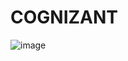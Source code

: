 # COGNIZANT
![image](https://github.com/user-attachments/assets/c6d031ea-25f7-4ecb-8991-66a7414c1de0)
